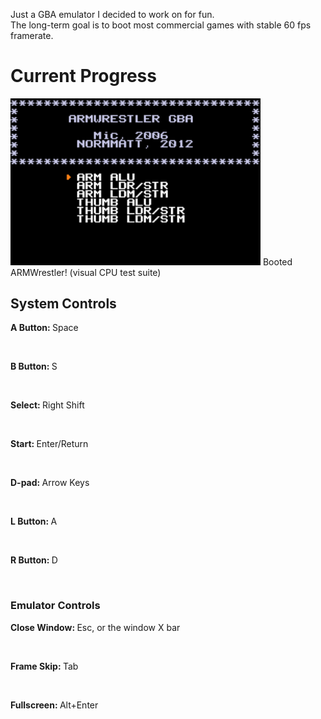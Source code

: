 Just a GBA emulator I decided to work on for fun.<br>
The long-term goal is to boot most commercial games with stable 60 fps framerate.<br>
<h1>Current Progress</h1>
<img src="/Desu/non-code/armwrestler boot.gif" width="400">
Booted ARMWrestler! (visual CPU test suite)
<h2>System Controls</h2>
<p><b>A Button: </b>Space</p><br/>
<p><b>B Button: </b>S</p><br/>
<p><b>Select: </b>Right Shift</p><br/>
<p><b>Start: </b>Enter/Return</p><br/>
<p><b>D-pad: </b>Arrow Keys</p><br/>
<p><b>L Button: </b>A</p><br/>
<p><b>R Button: </b>D</p><br/>
<h3>Emulator Controls</h3>
<p><b>Close Window: </b>Esc, or the window X bar</p><br/>
<p><b>Frame Skip: </b>Tab</p><br/>
<p><b>Fullscreen: </b>Alt+Enter</p><br/>

